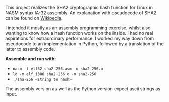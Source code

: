 This project realizes the SHA2 cryptographic hash function for Linux in NASM syntax IA-32 assembly. An explanation with pseudocode of SHA2 can be found on [Wikipedia](https://en.wikipedia.org/wiki/SHA-2).

I intended it mostly as an assembly programming exercise, whilst also wanting to know how a hash function works on the inside. I had no real aspirations for extraordinary performance. I worked my way down from pseudocode to an implementation in Python, followed by a translation of the latter to assembly code.

**Assemble and run with:**

- `nasm -f elf32 sha2-256.asm -o sha2-256.o`
- `ld -m elf_i386 sha2-256.o -o sha2-256`
- `./sha-256 <string to hash>`

The assembly version as well as the Python version expect ascii strings as input.


